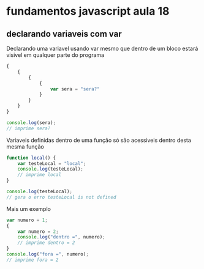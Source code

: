 # fundamentos javascript aula 18
## declarando variaveis com var

Declarando uma variavel usando var mesmo que dentro de um bloco estará visivel em qualquer parte do programa

```javascript
{
    {
        {
            { 
                var sera = "sera?" 
            }
        }
    }
}

console.log(sera);
// imprime sera?
```

Variaveis definidas dentro de uma função só são acessiveis dentro desta mesma função

```javascript
function local() {
    var testeLocal = "local";
    console.log(testeLocal);
    // imprime local
}

console.log(testeLocal); 
// gera o erro testeLocal is not defined
```
Mais um exemplo

```javascript
var numero = 1;
{
    var numero = 2;
    console.log("dentro =", numero);
    // imprime dentro = 2
}
console.log("fora =", numero);
// imprime fora = 2
```